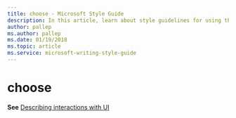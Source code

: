 ```yaml
---
title: choose - Microsoft Style Guide
description: In this article, learn about style guidelines for using the term 'choose' in Microsoft documentation.
author: pallep
ms.author: pallep
ms.date: 01/19/2018
ms.topic: article
ms.service: microsoft-writing-style-guide
---
```


# choose

**See** [Describing interactions with UI](~/procedures-instructions/describing-interactions-with-ui.md)
